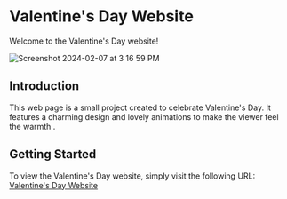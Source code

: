# Valentine's Day Website

Welcome to the Valentine's Day website! 

![Screenshot 2024-02-07 at 3 16 59 PM](https://github.com/Erik-Cupsa/Valentines/assets/86483911/02f5362c-5640-4756-8c8d-2a516b21adfe)


## Introduction
This web page is a small project created to celebrate Valentine's Day. It features a charming design and lovely animations to make the viewer feel the warmth .

## Getting Started
To view the Valentine's Day website, simply visit the following URL: [Valentine's Day Website](https://valentines-swerik.vercel.app/)




